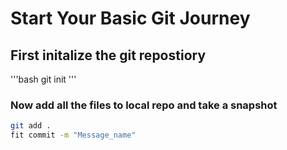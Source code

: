 # Start Your Basic Git Journey

## First initalize the git repostiory
'''bash
git init
'''
### Now add all the files to local repo and take a snapshot 

```bash
git add .
fit commit -m "Message_name"
```
